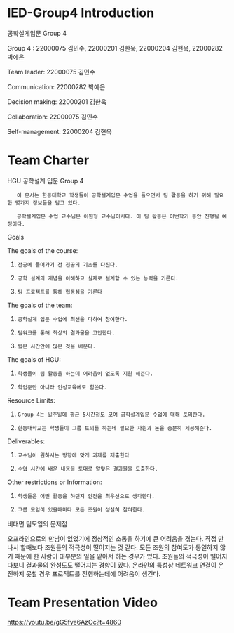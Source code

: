 # IED-Group4 Introduction
 공학설계입문 Group 4

Group 4 :
22000075 김민수, 22000201 김한욱, 22000204 김현욱, 22000282 박예은 



Team leader: 22000075 김민수

Communication: 22000282 박예은

Decision making: 22000201 김한욱

Collaboration: 22000075 김민수

Self-management: 22000204 김현욱
 
# Team Charter
HGU 공학설계 입문 Group 4


       이 문서는 한동대학교 학생들이 공학설계입문 수업을 들으면서 팀 활동을 하기 위해 필요한 몇가지 정보들을 담고 있다.
       
       공학설계입문 수업 교수님은 이원형 교수님이시다. 이 팀 활동은 이번학기 동안 진행될 예정이다.

Goals

The goals of the course:
1.     전공에 들어가기 전 전공의 기초를 다진다.
2.     공학 설계의 개념을 이해하고 실제로 설계할 수 있는 능력을 기른다.
3.     팀 프로젝트를 통해 협동심을 기른다

The goals of the team:
1.     공학설계 입문 수업에 최선을 다하여 참여한다.
2.     팀워크를 통해 최상의 결과물을 고안한다.
3.     짧은 시간안에 많은 것을 배운다.

The goals of HGU:
1.     학생들이 팀 활동을 하는데 어려움이 없도록 지원 해준다.
2.     학업뿐만 아니라 인성교육에도 힘쓴다.

Resource Limits:
1.     Group 4는 일주일에 평균 5시간정도 모여 공학설계입문 수업에 대해 토의한다. 
2.     한동대학교는 학생들이 그룹 토의를 하는데 필요한 자원과 돈을 충분히 제공해준다.

Deliverables:
1.     교수님이 원하시는 방향에 맞게 과제를 제출한다
2.     수업 시간에 배운 내용을 토대로 알맞은 결과물을 도출한다.


Other restrictions or Information:
1.     학생들은 어떤 활동을 하던지 안전을 최우선으로 생각한다. 
2.     그룹 모임이 있을때마다 모든 조원이 성실히 참여한다.

 

비대면 팀모임의 문제점

오프라인으로의 만남이 없었기에 정상적인 소통을 하기에 큰 어려움을 겪는다.
직접 만나서 할때보다 조원들의 적극성이 떨어지는 것 같다.
모든 조원의 참여도가 동일하지 않기 때문에 한 사람이 대부분의 일을 맡아서 하는 경우가 있다.
조원들의 적극성이 떨어지다보니 결과물의 완성도도 떨어지는 경향이 있다.
온라인의 특성상 네트워크 연결이 온전하지 못할 경우 프로젝트를 진행하는데에 어려움이 생긴다.

# Team Presentation Video 
https://youtu.be/gG5fve6AzOc?t=4860
